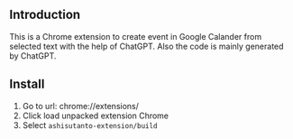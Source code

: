 ## Introduction
This is a Chrome extension to create event in Google Calander from selected text with the help of ChatGPT.
Also the code is mainly generated by ChatGPT.

## Install
1. Go to url: chrome://extensions/
2. Click load unpacked extension Chrome
3. Select `ashisutanto-extension/build`
